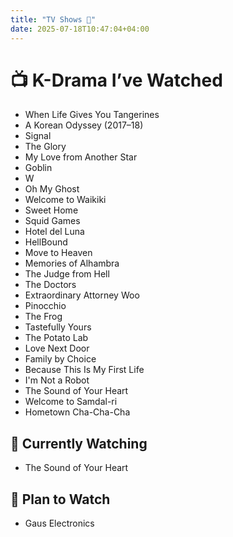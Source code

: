 ```yaml
---
title: "TV Shows 🎥"
date: 2025-07-18T10:47:04+04:00
---
```


# 📺 K-Drama I’ve Watched


- When Life Gives You Tangerines
- A Korean Odyssey (2017–18)
- Signal
- The Glory
- My Love from Another Star
- Goblin
- W
- Oh My Ghost
- Welcome to Waikiki
- Sweet Home
- Squid Games
- Hotel del Luna
- HellBound
- Move to Heaven
- Memories of Alhambra
- The Judge from Hell
- The Doctors
- Extraordinary Attorney Woo
- Pinocchio
- The Frog
- Tastefully Yours
- The Potato Lab
- Love Next Door
- Family by Choice
- Because This Is My First Life
- I'm Not a Robot
- The Sound of Your Heart
- Welcome to Samdal-ri
- Hometown Cha-Cha-Cha




## 👀 Currently Watching

- The Sound of Your Heart
 
## 📝 Plan to Watch 

- Gaus Electronics
